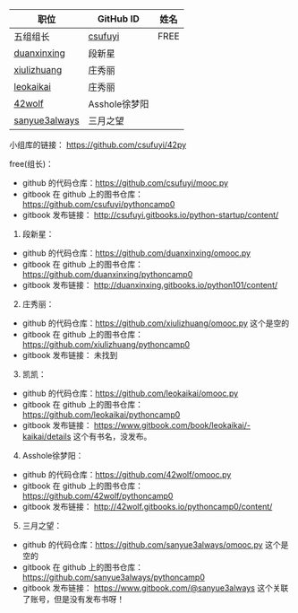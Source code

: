 职位 | GitHub ID | 姓名
---- | ---- | ----
五组组长 | [csufuyi](https://github.com/csufuyi) | FREE
 | [duanxinxing](https://github.com/duanxinxing) | 段新星
 | [xiulizhuang](https://github.com/xiulizhuang) | 庄秀丽
 | [leokaikai](https://github.com/leokaikai) | 庄秀丽
 | [42wolf](https://github.com/42wolf) | Asshole徐梦阳
 | [sanyue3always](https://github.com/sanyue3always) | 三月之望
 
 
 小组库的链接：    https://github.com/csufuyi/42py
   
 free(组长)：  
  - github 的代码仓库：https://github.com/csufuyi/mooc.py  
  - gitbook 在 github 上的图书仓库：  https://github.com/csufuyi/pythoncamp0
  - gitbook 发布链接：  http://csufuyi.gitbooks.io/python-startup/content/

1. 段新星：   
  - github 的代码仓库：https://github.com/duanxinxing/omooc.py  
  - gitbook 在 github 上的图书仓库：  https://github.com/duanxinxing/pythoncamp0
  - gitbook 发布链接：  http://duanxinxing.gitbooks.io/python101/content/

2. 庄秀丽：  
  - github 的代码仓库：https://github.com/xiulizhuang/omooc.py   这个是空的
  - gitbook 在 github 上的图书仓库：  https://github.com/xiulizhuang/pythoncamp0
  - gitbook 发布链接：  未找到


3. 凯凯：  
  - github 的代码仓库：https://github.com/leokaikai/omooc.py  
  - gitbook 在 github 上的图书仓库：  https://github.com/leokaikai/pythoncamp0
  - gitbook 发布链接：  https://www.gitbook.com/book/leokaikai/-kaikai/details  这个有书名，没发布。


4. Asshole徐梦阳：  
  - github 的代码仓库：https://github.com/42wolf/omooc.py  
  - gitbook 在 github 上的图书仓库：  https://github.com/42wolf/pythoncamp0
  - gitbook 发布链接：  http://42wolf.gitbooks.io/pythoncamp0/content/

5. 三月之望：  
  - github 的代码仓库：https://github.com/sanyue3always/omooc.py  这个是空的
  - gitbook 在 github 上的图书仓库：  https://github.com/sanyue3always/pythoncamp0
  - gitbook 发布链接：  https://www.gitbook.com/@sanyue3always 这个关联了账号，但是没有发布书呀！

  

  
  
